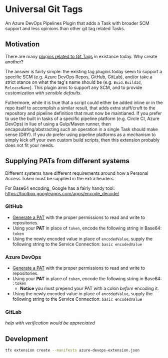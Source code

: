 # Universal Git Tags

An Azure DevOps Pipelines Plugin that adds a Task with broader SCM support and less opinions than other git tag related Tasks.

## Motivation

There are many [plugins related to Git Tags](https://marketplace.visualstudio.com/search?term=git%20tag&target=AzureDevOps&category=All%20categories&sortBy=Relevance) in existance today. Why create another?

The answer is fairly simple: the existing tag plugins today seem to support a specific SCM (e.g. Azure DevOps Repos, GitHub, GitLab), and/or take a strict stance on what the tag's name should be (e.g. `Buid.BuildId`, `ReleaseName`). This plugin aims to support any SCM, and to provide customization *with sensible defaults*.

Futhermore, while it is true that a script could either be added inline or in the repo itself to accomplish a similar result, that adds extra stuff/cruft to the repository and pipeline definition that must now be maintianed. If you prefer to use the built in tasks of a specific pipeline platform (e.g. Circle CI, Azure DevOps) in liue of using a Gulp/Maven runner, then encapsulating/abstracting such an operation in a single Task should make sense (DRY). If you *do* prefer using pipeline platforms as a mechanism to simply kick off your own custom build scripts, then this extension probably does not fit your needs.

## Supplying PATs from different systems

Different systems have different requirements around how a Personal Access Token must be supplied in the extra headers.

For Base64 encoding, Google has a fairly handy tool: https://toolbox.googleapps.com/apps/encode_decode/

### GitHub

* [Generate a PAT](https://docs.github.com/en/github/authenticating-to-github/creating-a-personal-access-token) with the proper permissions to read and write to repositories.
* Using your **PAT** in place of `token`, encode the following string in Base64: `token`
* Using the newly encoded value in place of `encodedValue`, supply the following string to the Service Connection: `basic encodedValue`

### Azure DevOps

* [Generate a PAT](https://docs.microsoft.com/en-us/azure/devops/organizations/accounts/use-personal-access-tokens-to-authenticate?view=azure-devops&tabs=preview-page) with the proper permissions to read and write to repositories.
* Using your **PAT** in place of `token`, encode the following string in Base64: `:token`
  * **Notice** you must prepend your PAT with a colon *before* encoding it.
* Using the newly encoded value in place of `encodedValue`, supply the following string to the Service Connection: `basic encodedValue`

### GitLab

*help with verification would be appreciated*

## Development

```sh
tfx extension create --manifests azure-devops-extension.json
```